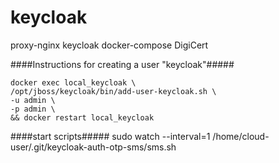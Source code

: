 # keycloak
proxy-nginx keycloak docker-compose DigiCert

####Instructions for creating a user "keycloak"#####
    
    
    docker exec local_keycloak \
    /opt/jboss/keycloak/bin/add-user-keycloak.sh \
    -u admin \
    -p admin \
    && docker restart local_keycloak


####start scripts#####
sudo watch --interval=1 /home/cloud-user/.git/keycloak-auth-otp-sms/sms.sh
